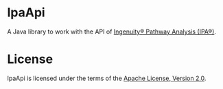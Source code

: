 # IpaApi

A Java library to work with the API of
[Ingenuity® Pathway Analysis (IPA®)](https://www.qiagenbioinformatics.com/products/ingenuity-pathway-analysis/).

# License

IpaApi is licensed under the terms of the
[Apache License, Version 2.0](http://www.apache.org/licenses/LICENSE-2.0.html).
